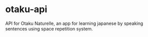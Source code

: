 # otaku-api

API for Otaku Naturelle, an app for learning japanese by speaking sentences using space repetition system.
